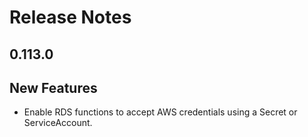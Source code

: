 # Release Notes

## 0.113.0

## New Features

<!-- releasenotes/notes/rds-credentials-1fa9817a21a2d80a.yaml @ b'c4534cdbb7167c6f854c4d7915dd22483f9486f9' -->
* Enable RDS functions to accept AWS credentials using a Secret or ServiceAccount.
